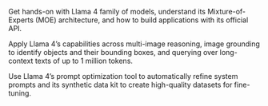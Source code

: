 Get hands-on with Llama 4 family of models, understand its Mixture-of-Experts (MOE) architecture, and how to build applications with its official API.

Apply Llama 4’s capabilities across multi-image reasoning, image grounding to identify objects and their bounding boxes, and querying over long-context texts of up to 1 million tokens.

Use Llama 4’s prompt optimization tool to automatically refine system prompts and its synthetic data kit to create high-quality datasets for fine-tuning.
